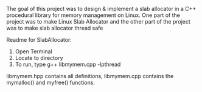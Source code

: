 The goal of this project was to design & implement a slab allocator in a C++ procedural library
for memory management on Linux. One part of the project was to make Linux Slab Allocator
and the other part of the project was to make slab allocator thread safe

Readme for SlabAllocator:
1. Open Terminal
2. Locate to directory
3. To run, type g++ libmymem.cpp -lpthread

libmymem.hpp contains all definitions, libmymem.cpp contains the mymalloc() and myfree() functions.